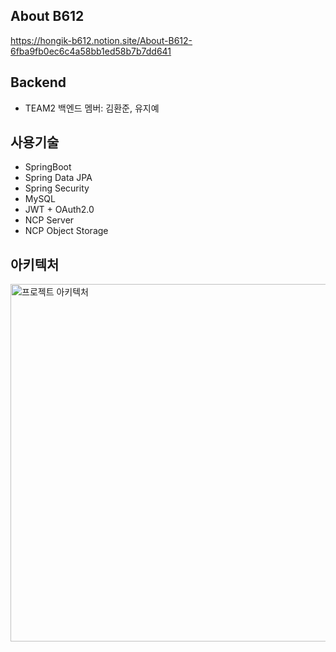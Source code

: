 ## About B612
https://hongik-b612.notion.site/About-B612-6fba9fb0ec6c4a58bb1ed58b7b7dd641

## Backend
- TEAM2 백엔드 멤버: 김환준, 유지예

## 사용기술
- SpringBoot
- Spring Data JPA
- Spring Security
- MySQL
- JWT + OAuth2.0
- NCP Server
- NCP Object Storage

## 아키텍처
<img width="572" alt="프로젝트 아키텍처" src="https://github.com/B612-TEAM2/Backend/assets/121341289/326d2316-e5af-4afd-b598-d4db90ad9614">
